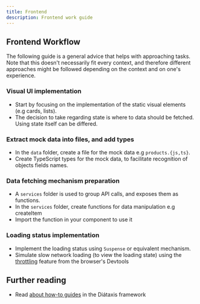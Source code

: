 ```yaml
---
title: Frontend
description: Frontend work guide
---
```


## Frontend Workflow
The following guide is a general advice that helps with approaching tasks. Note that this doesn't necessarily fit every context, and therefore different approaches might be followed depending on the context and on one's experience.

### Visual UI implementation
- Start by focusing on the implementation of the static visual elements (e.g cards, lists).
- The decision to take regarding state is where to data should be fetched. Using state itself can be differed.

### Extract mock data into files, and add types
- In the `data` folder, create a file for the mock data e.g `products.{js,ts}`.
- Create TypeScript types for the mock data, to facilitate recognition of objects fields names.

### Data fetching mechanism preparation
- A `services` folder is used to group API calls, and exposes them as functions.
- In the `services` folder, create functions for data manipulation e.g createItem
- Import the function in your component to use it

### Loading status implementation
- Implement the loading status using `Suspense` or equivalent mechanism.
- Simulate slow network loading (to view the loading state) using the [throttling](https://www.debugbear.com/blog/chrome-devtools-network-throttling) feature from the browser's Devtools

## Further reading

- Read [about how-to guides](https://diataxis.fr/how-to-guides/) in the Diátaxis framework
